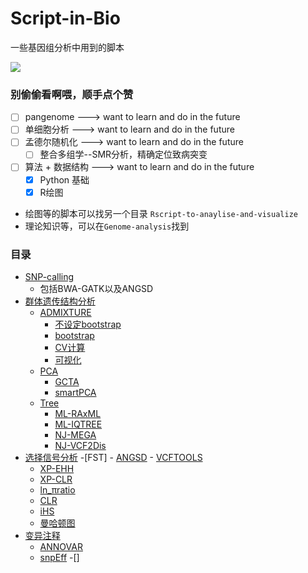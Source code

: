 # Script-in-Bio
一些基因组分析中用到的脚本

<a href="https://hits.seeyoufarm.com"><img src="https://hits.seeyoufarm.com/api/count/incr/badge.svg?url=https%3A%2F%2Fgithub.com%2FCrazzy-Rabbit%2FScript-in-Bio&count_bg=%2379C83D&title_bg=%23555555&icon=microgenetics.svg&icon_color=%23E7E7E7&title=%E8%AE%BF%E9%97%AE%E9%87%8F&edge_flat=false"/></a>

### 别偷偷看啊喂，顺手点个赞
- [ ] pangenome --->  want to learn and do in the future
- [ ] 单细胞分析 --->  want to learn and do in the future
- [ ] 孟德尔随机化 --->  want to learn and do in the future
    - [ ] 整合多组学--SMR分析，精确定位致病突变
- [ ] 算法 + 数据结构 --->  want to learn and do in the future
    - [x] Python 基础
    - [x] R绘图

- 绘图等的脚本可以找另一个目录 `Rscript-to-anaylise-and-visualize`
- 理论知识等，可以在`Genome-analysis`找到

### 目录
- [SNP-calling](https://github.com/Crazzy-Rabbit/Script-in-Bio/01.SnpCalling)
   - 包括BWA-GATK以及ANGSD
- [群体遗传结构分析](https://github.com/Crazzy-Rabbit/Script-in-Bio/tree/main/02.Pop_Genome)
   - [ADMIXTURE](https://github.com/Crazzy-Rabbit/Script-in-Bio/tree/main/02.Pop_Genome/Admixture)
     - [不设定bootstrap](https://github.com/Crazzy-Rabbit/Script-in-Bio/tree/main/02.Pop_Genome/Admixture/01_cal-Admixture.sh)
     - [bootstrap](https://github.com/Crazzy-Rabbit/Script-in-Bio/tree/main/02.Pop_Genome/Admixture/admixture_bootstrap.sh)
     - [CV计算](https://github.com/Crazzy-Rabbit/Script-in-Bio/tree/main/02.Pop_Genome/Admixture/cal_cv.sh)
     - [可视化](https://github.com/Crazzy-Rabbit/Script-in-Bio/tree/main/02.Pop_Genome/Admixture/03_plot-Admixture.R)
   - [PCA](https://github.com/Crazzy-Rabbit/Script-in-Bio/tree/main/02.Pop_Genome/PCA)
     - [GCTA](https://github.com/Crazzy-Rabbit/Script-in-Bio/tree/main/02.Pop_Genome/PCA/GCTA)
     - [smartPCA](https://github.com/Crazzy-Rabbit/Script-in-Bio/tree/main/02.Pop_Genome/PCA/smartPCA)
   - [Tree](https://github.com/Crazzy-Rabbit/Script-in-Bio/tree/main/02.Pop_Genome/Phylogenetic_tree)
     - [ML-RAxML](https://github.com/Crazzy-Rabbit/Script-in-Bio/tree/main/02.Pop_Genome/Phylogenetic_tree/RAxML(ML))
     - [ML-IQTREE](https://github.com/Crazzy-Rabbit/Script-in-Bio/tree/main/02.Pop_Genome/Phylogenetic_tree/iq-tree(ML))
     - [NJ-MEGA](https://github.com/Crazzy-Rabbit/Script-in-Bio/tree/main/02.Pop_Genome/Phylogenetic_tree/MEGA(NJ))
     - [NJ-VCF2Dis](https://github.com/Crazzy-Rabbit/Script-in-Bio/tree/main/02.Pop_Genome/Phylogenetic_tree/VCF2Dis(NJ))
- [选择信号分析](https://github.com/Crazzy-Rabbit/Script-in-Bio/tree/main/03.selection_signature)
  -[FST]
      - [ANGSD](https://github.com/Crazzy-Rabbit/Script-in-Bio/tree/main/03.selection_signature/FST%20using%20ANGSD)
      - [VCFTOOLS](https://github.com/Crazzy-Rabbit/Script-in-Bio/tree/main/03.selection_signature/Fst)
  - [XP-EHH](https://github.com/Crazzy-Rabbit/Script-in-Bio/tree/main/03.selection_signature/XP-EHH)
  - [XP-CLR](https://github.com/Crazzy-Rabbit/Script-in-Bio/blob/main/03.selection_signature/XP-CLR.sh)
  - [ln_πratio](https://github.com/Crazzy-Rabbit/Script-in-Bio/tree/main/03.selection_signature/ln_%CF%80ratio)
  - [CLR](https://github.com/Crazzy-Rabbit/Script-in-Bio/tree/main/03.selection_signature/SweeD_CLR)
  - [iHS](https://github.com/Crazzy-Rabbit/Script-in-Bio/tree/main/03.selection_signature/iHS)
  - [曼哈顿图](https://github.com/Crazzy-Rabbit/Script-in-Bio/blob/main/03.selection_signature/plot_Manhantan.R)
- [变异注释](https://github.com/Crazzy-Rabbit/Script-in-Bio/tree/main/04.Annoation)
  - [ANNOVAR](https://github.com/Crazzy-Rabbit/Script-in-Bio/tree/main/04.Annoation/Annovar)
  - [snpEff](https://github.com/Crazzy-Rabbit/Script-in-Bio/tree/main/04.Annoation/snpEff)
-[]
  
     
